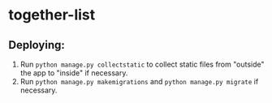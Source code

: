 # together-list

## Deploying:
1. Run `python manage.py collectstatic` to collect static files from "outside" the app to "inside" if necessary.
2. Run `python manage.py makemigrations` and `python manage.py migrate` if necessary.